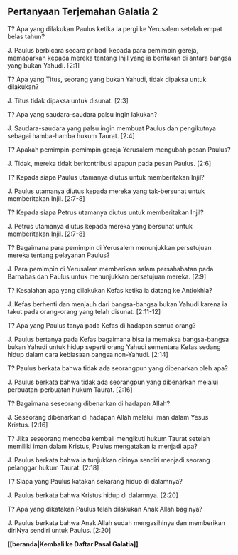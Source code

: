 ## Pertanyaan Terjemahan Galatia 2 ##

T? Apa yang dilakukan Paulus ketika ia pergi ke Yerusalem setelah empat belas tahun?

J. Paulus berbicara secara pribadi kepada para pemimpin gereja, memaparkan kepada mereka tentang Injil yang ia beritakan di antara bangsa yang bukan Yahudi. [2:1]

T? Apa yang Titus, seorang yang bukan Yahudi, tidak dipaksa untuk dilakukan?

J. Titus tidak dipaksa untuk disunat. [2:3]

T? Apa yang saudara-saudara palsu ingin lakukan?

J. Saudara-saudara yang palsu ingin membuat Paulus dan pengikutnya sebagai hamba-hamba hukum Taurat. [2:4]

T? Apakah pemimpin-pemimpin gereja Yerusalem mengubah pesan Paulus?

J. Tidak, mereka tidak berkontribusi apapun pada pesan Paulus. [2:6]

T? Kepada siapa Paulus utamanya diutus untuk memberitakan Injil?

J. Paulus utamanya diutus kepada mereka yang tak-bersunat untuk memberitakan Injil. [2:7-8]

T? Kepada siapa Petrus utamanya diutus untuk memberitakan Injil?

J. Petrus utamanya diutus kepada mereka yang bersunat untuk memberitakan Injil. [2:7-8]

T? Bagaimana para pemimpin di Yerusalem menunjukkan persetujuan mereka tentang pelayanan Paulus?

J. Para pemimpin di Yerusalem memberikan salam persahabatan pada Barnabas dan Paulus untuk menunjukkan persetujuan mereka. [2:9]

T? Kesalahan apa yang dilakukan Kefas ketika ia datang ke Antiokhia?

J. Kefas berhenti dan menjauh dari bangsa-bangsa bukan Yahudi karena ia takut pada orang-orang yang telah disunat. [2:11-12]

T? Apa yang Paulus tanya pada Kefas di hadapan semua orang?

J. Paulus bertanya pada Kefas bagaimana bisa ia memaksa bangsa-bangsa bukan Yahudi untuk hidup seperti orang Yahudi sementara Kefas sedang hidup dalam cara kebiasaan bangsa non-Yahudi. [2:14]

T? Paulus berkata bahwa tidak ada seorangpun yang dibenarkan oleh apa?

J. Paulus berkata bahwa tidak ada seorangpun yang dibenarkan melalui perbuatan-perbuatan hukum Taurat. [2:16]

T? Bagaimana seseorang dibenarkan di hadapan Allah?

J. Seseorang dibenarkan di hadapan Allah melalui iman dalam Yesus Kristus. [2:16]

T? Jika seseorang mencoba kembali mengikuti hukum Taurat setelah memiliki iman dalam Kristus, Paulus mengatakan ia menjadi apa?

J. Paulus berkata bahwa ia tunjukkan dirinya sendiri menjadi seorang pelanggar hukum Taurat. [2:18]

T? Siapa yang Paulus katakan sekarang hidup di dalamnya?

J. Paulus berkata bahwa Kristus hidup di dalamnya. [2:20]

T? Apa yang dikatakan Paulus telah dilakukan Anak Allah baginya?

J. Paulus berkata bahwa Anak Allah sudah mengasihinya dan memberikan diriNya sendiri untuk Paulus. [2:20]

__[[beranda|Kembali ke Daftar Pasal Galatia]]__

